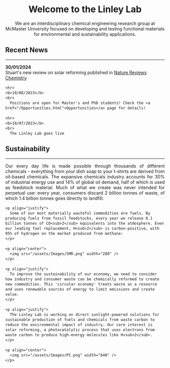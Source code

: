 <div><h1 align="center">Welcome to the Linley Lab</h1></div>

<p align="center">
  We are an interdisciplinary chemical engineering research group at McMaster University focused on developing and testing functional materials for environmental and sustainability applications.
</p>

<div class="flex-container">

  <div class="flex-child magenta">
    <h2>Recent News</h2>
    <hr>
    <b>30/01/2024</b>
    <br>
      Stuart's new review on solar reforming published in <a href="https://www.nature.com/articles/s41570-023-00567-x">Nature Reviews Chemistry</a>
    
    <hr>
    <b>10/08/2023</b>
    <br>
      Positions are open for Master's and PhD students! Check the <a href="/Opportunities.html">Opportunities</a> page for details!

    <hr>
    <b>10/07/2023</b>
    <br>
      The Linley Lab goes live
    
  </div>

  <div class="flex-child blue">
  </div>
  
  <div class="flex-child green">
    <h2>Sustainability</h2>
    <hr>
    <p align="justify">
      Our every day life is made possible through thousands of different chemicals - everything from your dish soap to your t-shirts are derived from oil-based chemicals. The expansive chemicals industry accounts for 30% of industrial energy use and 14% of global oil demand, half of which is used as feedstock material. Much of what we create was never intended for perpetual use: every year, consumers discard 2 billion tonnes of waste, of which 1.4 billion tonnes goes directly to landfill.
    </p>
    
    <p align="justify">
      Some of our most materially wasteful commodities are fuels. By producing fuels from fossil feedstocks, every year we release 8.1 billion tonnes of CO<sub>2</sub> equivalents into the atmosphere. Even our leading fuel replacement, H<sub>2</sub> is carbon-positive, with 95% of hydrogen on the market produced from methane:
    </p>
    
    <p align="center">
      <img src="/assets/Images/SMR.png" width="280" />
    </p>

    <p align="justify">
      To improve the sustainability of our economy, we need to consider how industry and consumer waste can be chemically reformed to create new commodities. This 'circular economy' treats waste as a resource and uses renewable sources of energy to limit emissions and create value.
    </p>

    <p align="justify">
      The Linley Lab is working on direct sunlight-powered solutions for sustainable production of fuels and chemicals from waste carbon to reduce the environmental impact of industry. Our core interest is solar reforming, a photocatalytic process that uses electrons from waste carbon to produce high-energy molecules like H<sub>2</sub>.
    </p>
    
    <p align="center">
      <img src="/assets/Images/PC.png" width="640" />
    </p>

  </div>
  
</div>
